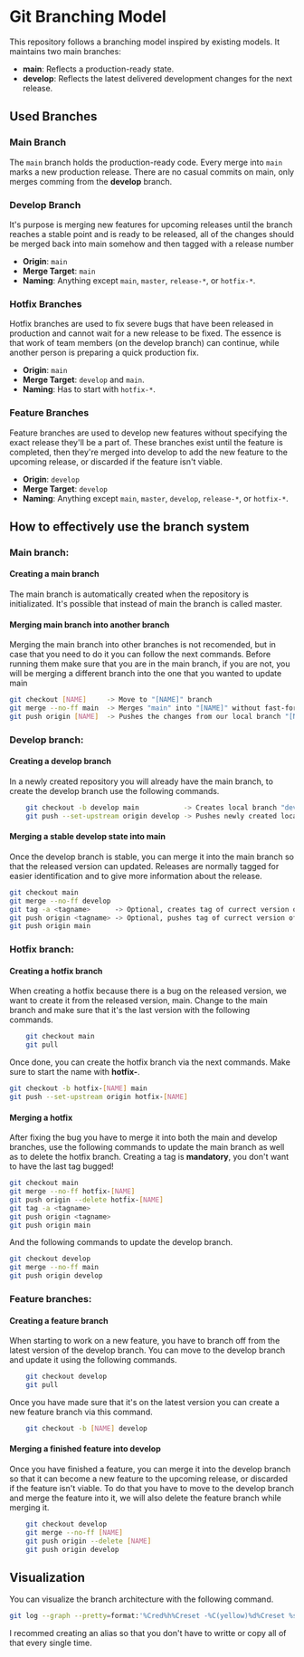 # Git Branching Model

This repository follows a branching model inspired by existing models. It maintains two main branches:

- **main**: Reflects a production-ready state.
- **develop**: Reflects the latest delivered development changes for the next release.

## Used Branches

### Main Branch
The `main` branch holds the production-ready code. Every merge into `main` marks a new production release. There are no casual commits on main, only merges comming from the **develop** branch.

### Develop Branch
It's purpose is merging new features for upcoming releases until the branch reaches a stable point and is ready to be released, all of the changes should be merged back into main somehow and then tagged with a release number
- **Origin**: `main`
- **Merge Target**: `main`
- **Naming**: Anything except `main`, `master`, `release-*`, or `hotfix-*`.

### Hotfix Branches
Hotfix branches are used to fix severe bugs that have been released in production and cannot wait for a new release to be fixed. The essence is that work of team members (on the develop branch) can continue, while another person is preparing a quick production fix.
- **Origin**: `main`
- **Merge Target**: `develop` and `main`.
- **Naming**: Has to start with `hotfix-*`.

### Feature Branches
Feature branches are used to develop new features without specifying the exact release they'll be a part of. These branches exist until the feature is completed, then they're merged into develop to add the new feature to the upcoming release, or discarded if the feature isn't viable.
- **Origin**: `develop`
- **Merge Target**: `develop`
- **Naming**: Anything except `main`, `master`, `develop`, `release-*`, or `hotfix-*`.

## How to effectively use the branch system
### Main branch:
#### Creating a main branch
The main branch is automatically created when the repository is initializated. It's possible that instead of main the branch is called master.

#### Merging main branch into another branch
Merging the main branch into other branches is not recomended, but in case that you need to do it you can follow the next commands. Before running them make sure that you are in the main branch, if you are not, you will be merging a different branch into the one that you wanted to update main
```sh
git checkout [NAME]     -> Move to "[NAME]" branch
git merge --no-ff main  -> Merges "main" into "[NAME]" without fast-forward (keeps historical info of the develop branch)
git push origin [NAME]  -> Pushes the changes from our local branch "[NAME]" to the remote branch "[NAME]" (origin). Equal to git push while on the [NAME] branch.
```

### Develop branch:
#### Creating a develop branch
In a newly created repository you will already have the main branch, to create the develop branch use the following commands.
```sh
    git checkout -b develop main           -> Creates local branch "develop" from branch "main"
    git push --set-upstream origin develop -> Pushes newly created local develop branch to the repository
```
#### Merging a stable develop state into main
Once the develop branch is stable, you can merge it into the main branch so that the released version can updated. Releases are normally tagged for easier identification and to give more information about the release.
```sh
git checkout main
git merge --no-ff develop
git tag -a <tagname>      -> Optional, creates tag of currect version of main. Ex: v1.0
git push origin <tagname> -> Optional, pushes tag of currect version of main
git push origin main
```

### Hotfix branch:
#### Creating a hotfix branch
When creating a hotfix because there is a bug on the released version, we want to create it from the released version, main. Change to the main branch and make sure that it's the last version with the following commands.
```sh
    git checkout main
    git pull
```

Once done, you can create the hotfix branch via the next commands. Make sure to start the name with **hotfix-**.
```sh
git checkout -b hotfix-[NAME] main
git push --set-upstream origin hotfix-[NAME]
```

#### Merging a hotfix
After fixing the bug you have to merge it into both the main and develop branches, use the following commands to update the main branch as well as to delete the hotfix branch. Creating a tag is **mandatory**, you don't want to have the last tag bugged!
```sh
git checkout main
git merge --no-ff hotfix-[NAME]
git push origin --delete hotfix-[NAME]
git tag -a <tagname>
git push origin <tagname>
git push origin main
```

And the following commands to update the develop branch.
```sh
git checkout develop
git merge --no-ff main
git push origin develop
```

### Feature branches:
#### Creating a feature branch
When starting to work on a new feature, you have to branch off from the latest version of the develop branch. You can move to the develop branch and update it using the following commands.
```sh
    git checkout develop
    git pull
```

Once you have made sure that it's on the latest version you can create a new feature branch via this command.
```sh
    git checkout -b [NAME] develop
```

#### Merging a finished feature into develop
Once you have finished a feature, you can merge it into the develop branch so that it can become a new feature to the upcoming release, or discarded if the feature isn't viable. To do that you have to move to the develop branch and merge the feature into it, we will also delete the feature branch while merging it.
```sh
    git checkout develop
    git merge --no-ff [NAME]
    git push origin --delete [NAME]
    git push origin develop
```

## Visualization
You can visualize the branch architecture with the following command.
```sh
git log --graph --pretty=format:'%Cred%h%Creset -%C(yellow)%d%Creset %s %Cgreen(%cr) %C(bold blue)<%an>%Creset' --abbrev-commit --date=relative
```
I recommed creating an alias so that you don't have to writte or copy all of that every single time.